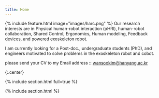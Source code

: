 ```yaml
---
title: Home
---
```


{%
  include feature.html
  image="images/harc.png"
%}
Our research interests are in Physical human-robot interaction (pHRI), human-robot collaboration, Shared Control, Ergonomics, Human modeling, Feedback devices, and powered exoskeleton robot.

I am currently looking for a Post-doc., undergraduate students (PhD), and engineers motivated to solve problems in the exoskeleton robot and cobot.

please send your CV to my Email address :: wansookim@hanyang.ac.kr

{:.center}

{% include section.html full=true %}

<!-- {% include figure.html image="images/banner_temp.png" %} -->

{% include section.html %}


